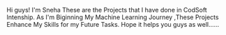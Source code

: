 Hi guys! I'm Sneha 
These are the Projects that I have done in CodSoft Intenship.
As I'm Biginning My Machine Learning Journey ,These Projects Enhance My Skills for my Future Tasks.
Hope it helps you guys as well......
